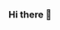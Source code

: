 ### Hi there 👋

<!--
**ondeer/ondeer** is a ✨ _special_ ✨ repository because its `README.md` (this file) appears on your GitHub profile.

- 📫 How to reach me: ackgzonder@gmail.com

-->

